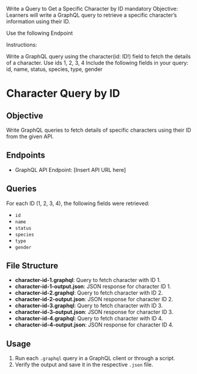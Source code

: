  Write a Query to Get a Specific Character by ID
mandatory
Objective: Learners will write a GraphQL query to retrieve a specific character’s information using their ID.

Use the following Endpoint

Instructions:

Write a GraphQL query using the character(id: ID!) field to fetch the details of a character. Use ids 1, 2, 3, 4
Include the following fields in your query: id, name, status, species, type, gender



# Character Query by ID

## Objective
Write GraphQL queries to fetch details of specific characters using their ID from the given API.

## Endpoints
- GraphQL API Endpoint: [Insert API URL here]

## Queries
For each ID (1, 2, 3, 4), the following fields were retrieved:
- `id`
- `name`
- `status`
- `species`
- `type`
- `gender`

## File Structure
- **character-id-1.graphql**: Query to fetch character with ID 1.
- **character-id-1-output.json**: JSON response for character ID 1.
- **character-id-2.graphql**: Query to fetch character with ID 2.
- **character-id-2-output.json**: JSON response for character ID 2.
- **character-id-3.graphql**: Query to fetch character with ID 3.
- **character-id-3-output.json**: JSON response for character ID 3.
- **character-id-4.graphql**: Query to fetch character with ID 4.
- **character-id-4-output.json**: JSON response for character ID 4.

## Usage
1. Run each `.graphql` query in a GraphQL client or through a script.
2. Verify the output and save it in the respective `.json` file.

